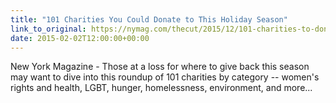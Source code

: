 ```yaml
---
title: "101 Charities You Could Donate to This Holiday Season"
link_to_original: https://nymag.com/thecut/2015/12/101-charities-to-donate-to-this-holiday-season.html)  
date: 2015-02-02T12:00:00+00:00
---
```

  
New York Magazine - Those at a loss for where to give back this season may want to dive into this roundup of 101 charities by category -- women's rights and health, LGBT, hunger, homelessness, environment, and more...

